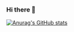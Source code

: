 ### Hi there 👋

[![Anurag's GitHub stats](https://github-readme-stats.vercel.app/api?username=fzzyhmstrs)](https://github.com/anuraghazra/github-readme-stats)
